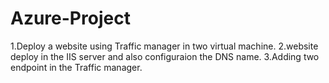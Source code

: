# Azure-Project
1.Deploy a website using  Traffic manager in two virtual machine. 
2.website deploy in the  IIS server
and also configuraion the DNS name. 
3.Adding two endpoint in the Traffic manager.
